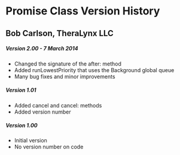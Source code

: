 # Promise Class Version History
## Bob Carlson, TheraLynx LLC

##### Version 2.00 - 7 March 2014
* Changed the signature of the after: method
* Added runLowestPriority that uses the Background global queue
* Many bug fixes and minor improvements

##### Version 1.01

* Added cancel and cancel: methods
* Added version number

##### Version 1.00

* Initial version
* No version number on code